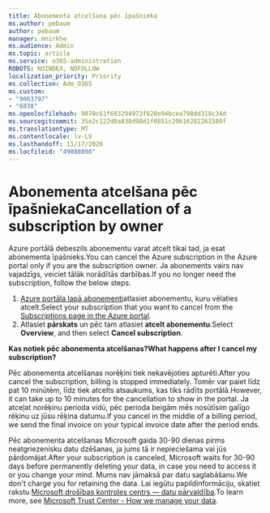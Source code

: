 ```yaml
---
title: Abonementa atcelšana pēc īpašnieka
ms.author: pebaum
author: pebaum
manager: mnirkhe
ms.audience: Admin
ms.topic: article
ms.service: o365-administration
ROBOTS: NOINDEX, NOFOLLOW
localization_priority: Priority
ms.collection: Adm_O365
ms.custom:
- "9003797"
- "6838"
ms.openlocfilehash: 9078c61f693294973f820e94bcea798dd319c34d
ms.sourcegitcommit: 35e2c122d8a838d98d1f0851c29b16282261580f
ms.translationtype: MT
ms.contentlocale: lv-LV
ms.lasthandoff: 11/17/2020
ms.locfileid: "49088898"
---
```

# <a name="cancellation-of-a-subscription-by-owner"></a><span data-ttu-id="48acb-102">Abonementa atcelšana pēc īpašnieka</span><span class="sxs-lookup"><span data-stu-id="48acb-102">Cancellation of a subscription by owner</span></span>

<span data-ttu-id="48acb-103">Azure portālā debeszils abonementu varat atcelt tikai tad, ja esat abonementa īpašnieks.</span><span class="sxs-lookup"><span data-stu-id="48acb-103">You can cancel the Azure subscription in the Azure portal only if you are the subscription owner.</span></span> <span data-ttu-id="48acb-104">Ja abonements vairs nav vajadzīgs, veiciet tālāk norādītās darbības.</span><span class="sxs-lookup"><span data-stu-id="48acb-104">If you no longer need the subscription, follow the below steps.</span></span>

1. <span data-ttu-id="48acb-105">[Azure portāla lapā abonementi](https://ms.portal.azure.com/#blade/Microsoft_Azure_Billing/SubscriptionsBlade)atlasiet abonementu, kuru vēlaties atcelt.</span><span class="sxs-lookup"><span data-stu-id="48acb-105">Select your subscription that you want to cancel from the [Subscriptions page in the Azure portal](https://ms.portal.azure.com/#blade/Microsoft_Azure_Billing/SubscriptionsBlade).</span></span>
2. <span data-ttu-id="48acb-106">Atlasiet **pārskats** un pēc tam atlasiet **atcelt abonementu**.</span><span class="sxs-lookup"><span data-stu-id="48acb-106">Select **Overview**, and then select **Cancel subscription**.</span></span>

<span data-ttu-id="48acb-107">**Kas notiek pēc abonementa atcelšanas?**</span><span class="sxs-lookup"><span data-stu-id="48acb-107">**What happens after I cancel my subscription?**</span></span>

<span data-ttu-id="48acb-108">Pēc abonementa atcelšanas norēķini tiek nekavējoties apturēti.</span><span class="sxs-lookup"><span data-stu-id="48acb-108">After you cancel the subscription, billing is stopped immediately.</span></span> <span data-ttu-id="48acb-109">Tomēr var paiet līdz pat 10 minūtēm, līdz tiek atcelts atsaukums, kas tiks rādīts portālā.</span><span class="sxs-lookup"><span data-stu-id="48acb-109">However, it can take up to 10 minutes for the cancellation to show in the portal.</span></span> <span data-ttu-id="48acb-110">Ja atceļat norēķinu perioda vidū, pēc perioda beigām mēs nosūtīsim galīgo rēķinu uz jūsu rēķina datumu.</span><span class="sxs-lookup"><span data-stu-id="48acb-110">If you cancel in the middle of a billing period, we send the final invoice on your typical invoice date after the period ends.</span></span>

<span data-ttu-id="48acb-111">Pēc abonementa atcelšanas Microsoft gaida 30-90 dienas pirms neatgriezenisku datu dzēšanas, ja jums tā ir nepieciešama vai jūs pārdomājat.</span><span class="sxs-lookup"><span data-stu-id="48acb-111">After your subscription is canceled, Microsoft waits for 30-90 days before permanently deleting your data, in case you need to access it or you change your mind.</span></span> <span data-ttu-id="48acb-112">Mums nav jāmaksā par datu saglabāšanu.</span><span class="sxs-lookup"><span data-stu-id="48acb-112">We don't charge you for retaining the data.</span></span> <span data-ttu-id="48acb-113">Lai iegūtu papildinformāciju, skatiet rakstu [Microsoft drošības kontroles centrs — datu pārvaldība](https://www.microsoft.com/trust-center/privacy/data-management#leave).</span><span class="sxs-lookup"><span data-stu-id="48acb-113">To learn more, see [Microsoft Trust Center - How we manage your data](https://www.microsoft.com/trust-center/privacy/data-management#leave).</span></span>


